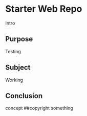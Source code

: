 # Starter Web Repo

Intro

## Purpose

Testing

## Subject
Working 
## Conclusion
concept
##copyright
something